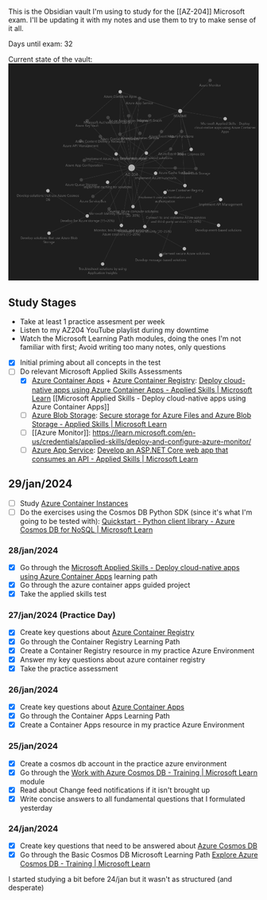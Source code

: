 This is the Obsidian vault I'm using to study for the [[AZ-204]] Microsoft exam. I'll be updating it with my notes and use them to try to make sense of it all.

Days until exam: 32

Current state of the vault:
![](media/Pasted%20image%2020240128194847.png)
## Study Stages
- Take at least 1 practice assesment per week
- Listen to my AZ204 YouTube playlist during my downtime
- Watch the Microsoft Learning Path modules, doing the ones I'm not familiar with first; Avoid writing too many notes, only questions
- [x] Initial priming about all concepts in the test
- [ ] Do relevant Microsoft Applied Skills Assessments
	- [x] [Azure Container Apps](Azure%20Container%20Apps.md) + [Azure Container Registry](Azure%20Container%20Registry): [Deploy cloud-native apps using Azure Container Apps - Applied Skills | Microsoft Learn](https://learn.microsoft.com/en-us/credentials/applied-skills/deploy-cloud-native-apps-using-azure-container-apps/) [[Microsoft Applied Skills - Deploy cloud-native apps using Azure Container Apps]]
	- [ ] [Azure Blob Storage](Azure%20Blob%20Storage): [Secure storage for Azure Files and Azure Blob Storage - Applied Skills | Microsoft Learn](https://learn.microsoft.com/en-us/credentials/applied-skills/secure-storage-azure-files-azure-blob-storage/)
	- [ ] [[Azure Monitor]]: https://learn.microsoft.com/en-us/credentials/applied-skills/deploy-and-configure-azure-monitor/
	- [ ] [Azure App Service](Azure%20App%20Service): [Develop an ASP.NET Core web app that consumes an API - Applied Skills | Microsoft Learn](https://learn.microsoft.com/en-us/credentials/applied-skills/develop-an-aspnet-core-web-app-that-consumes-an-api/)

## 29/jan/2024
- [ ] Study [Azure Container Instances](Azure%20Container%20Instances)
- [ ] Do the exercises using the Cosmos DB Python SDK (since it's what I'm going to be tested with): [Quickstart - Python client library - Azure Cosmos DB for NoSQL | Microsoft Learn](https://learn.microsoft.com/en-us/azure/cosmos-db/nosql/quickstart-python?pivots=devcontainer-codespace)
### 28/jan/2024
- [x] Go through the [Microsoft Applied Skills - Deploy cloud-native apps using Azure Container Apps](Microsoft%20Applied%20Skills%20-%20Deploy%20cloud-native%20apps%20using%20Azure%20Container%20Apps.md) learning path
- [x] Go through the azure container apps guided project
- [x] Take the applied skills test
### 27/jan/2024 (Practice Day)
- [x] Create key questions about [Azure Container Registry](Azure%20Container%20Registry)
- [x] Go through the Container Registry Learning Path
- [x] Create a Container Registry resource in my practice Azure Environment
- [x] Answer my key questions about azure container registry
- [x] Take the practice assessment
### 26/jan/2024
- [x] Create key questions about [Azure Container Apps](Azure%20Container%20Apps)
- [x] Go through the Container Apps Learning Path
- [x] Create a Container Apps resource in my practice Azure Environment
### 25/jan/2024
- [x] Create a cosmos db account in the practice azure environment
- [x] Go through the [Work with Azure Cosmos DB - Training | Microsoft Learn](https://learn.microsoft.com/en-us/training/modules/work-with-cosmos-db/) module
- [x] Read about Change feed notifications if it isn't brought up
- [x] Write concise answers to all fundamental questions that I formulated yesterday
### 24/jan/2024
- [x] Create key questions that need to be answered about [Azure Cosmos DB](Azure%20Cosmos%20DB.md)
- [x] Go through the Basic Cosmos DB Microsoft Learning Path [Explore Azure Cosmos DB - Training | Microsoft Learn](https://learn.microsoft.com/en-us/training/modules/explore-azure-cosmos-db/)

I started studying a bit before 24/jan but it wasn't as structured (and desperate)